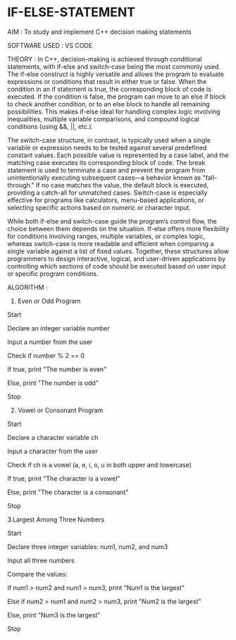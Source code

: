 # IF-ELSE-STATEMENT

AIM : To study and implement C++ decision making statements

SOFTWARE USED : VS CODE

THEORY : In C++, decision-making is achieved through conditional statements, with if-else and switch-case being the most commonly used. The if-else construct is highly versatile and allows the program to evaluate expressions or conditions that result in either true or false. When the condition in an if statement is true, the corresponding block of code is executed. If the condition is false, the program can move to an else if block to check another condition, or to an else block to handle all remaining possibilities. This makes if-else ideal for handling complex logic involving inequalities, multiple variable comparisons, and compound logical conditions (using &&, ||, etc.).

The switch-case structure, in contrast, is typically used when a single variable or expression needs to be tested against several predefined constant values. Each possible value is represented by a case label, and the matching case executes its corresponding block of code. The break statement is used to terminate a case and prevent the program from unintentionally executing subsequent cases—a behavior known as "fall-through." If no case matches the value, the default block is executed, providing a catch-all for unmatched cases. Switch-case is especially effective for programs like calculators, menu-based applications, or selecting specific actions based on numeric or character input.

While both if-else and switch-case guide the program’s control flow, the choice between them depends on the situation. If-else offers more flexibility for conditions involving ranges, multiple variables, or complex logic, whereas switch-case is more readable and efficient when comparing a single variable against a list of fixed values. Together, these structures allow programmers to design interactive, logical, and user-driven applications by controlling which sections of code should be executed based on user input or specific program conditions.


ALGORITHM : 

1. Even or Odd Program


Start

Declare an integer variable number

Input a number from the user

Check if number % 2 == 0

If true, print "The number is even"

Else, print "The number is odd"

Stop



2. Vowel or Consonant Program

   
Start

Declare a character variable ch

Input a character from the user

Check if ch is a vowel (a, e, i, o, u in both upper and lowercase)

If true, print "The character is a vowel"

Else, print "The character is a consonant"

Stop



3.Largest Among Three Numbers


Start

Declare three integer variables: num1, num2, and num3

Input all three numbers

Compare the values:

If num1 > num2 and num1 > num3, print "Num1 is the largest"

Else if num2 > num1 and num2 > num3, print "Num2 is the largest"

Else, print "Num3 is the largest"

Stop

